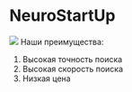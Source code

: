 # NeuroStartUp
![](https://netology-code.github.io/git-homeworks/introduction/assets/logo.png)
Наши преимущества:
  1. Высокая точность поиска
  2. Высокая скорость поиска
  3. Низкая цена